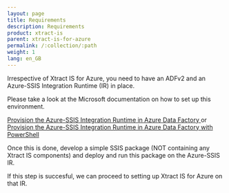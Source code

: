 ```yaml
---
layout: page
title: Requirements
description: Requirements
product: xtract-is
parent: xtract-is-for-azure
permalink: /:collection/:path
weight: 1
lang: en_GB
---
```


Irrespective of Xtract IS for Azure, you need to have an ADFv2 and an Azure-SSIS Integration Runtime (IR) in place.

Please take a look at the Microsoft documentation on how to set up this environment.

[Provision the Azure-SSIS Integration Runtime in Azure Data Factory ]()or
[Provision the Azure-SSIS Integration Runtime in Azure Data Factory with PowerShell]()

Once this is done, develop a simple SSIS package (NOT containing any Xtract IS components) and deploy and run this package on the Azure-SSIS IR.

If this step is succesful, we can proceed to setting up Xtract IS for Azure on that IR. 